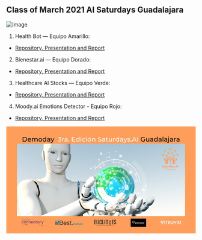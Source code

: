 ## Class of March 2021 AI Saturdays Guadalajara

![image](https://user-images.githubusercontent.com/15841147/204033447-e9d7eef5-e439-43fb-bb98-f80e6e3ca9f8.png)

1) Health Bot — Equipo Amarillo:
- [Repository, Presentation and Report](https://github.com/YellowTeam/Healt-bot-project)

2) Bienestar.ai — Equipo Dorado:
- [Repository, Presentation and Report](https://github.com/macavimavi/bienestar.ai)

3) Healthcare AI Stocks  — Equipo Verde:
- [Repository, Presentation and Report](https://github.com/jarturoa/Aistocks.git)

4) Moody.ai Emotions Detector - Equipo Rojo:
- [Repository, Presentation and Report](https://github.com/SaturdaysAI/Projects/tree/master/Guadalajara/March2021/EmotionsDetector-main)

![DemodayDay AI Saturdays Guadalajara 3rd Generation](aisaturdaysguadalajara3aedicion_demoday.jpeg)
